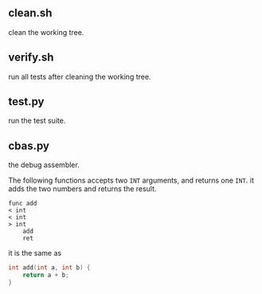 ## clean.sh

clean the working tree.

## verify.sh

run all tests after cleaning the working tree.

## test.py

run the test suite.

## cbas.py

the debug assembler.

The following functions accepts two `INT` arguments, and returns one `INT`. it adds the two numbers and returns the result.

```
func add
< int
< int
> int
    add
    ret
```

it is the same as

```C
int add(int a, int b) {
    return a + b;
}
```